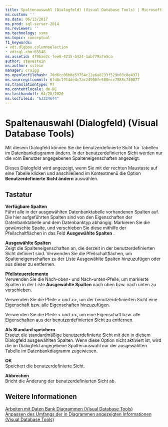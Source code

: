 ```yaml
---
title: Spaltenauswahl (Dialogfeld) (Visual Database Tools) | Microsoft-Dokumentation
ms.custom: ''
ms.date: 06/13/2017
ms.prod: sql-server-2014
ms.reviewer: ''
ms.technology: ssms
ms.topic: conceptual
f1_keywords:
- vdt.dlgbox.columnselection
- vdtsql.chm:65548
ms.assetid: 479bae2c-fee0-4215-b424-1ab779a7e5ca
author: stevestein
ms.author: sstein
manager: craigg
ms.openlocfilehash: 70d6cc06b0e53754c22e6a8233f529b03c8e4371
ms.sourcegitcommit: 6fd8c1914de4c7ac24900fe388ecc7883c740077
ms.translationtype: MT
ms.contentlocale: de-DE
ms.lasthandoff: 04/26/2020
ms.locfileid: "63224644"
---
```

# <a name="column-selection-dialog-box-visual-database-tools"></a>Spaltenauswahl (Dialogfeld) (Visual Database Tools)
  Mit diesem Dialogfeld können Sie die benutzerdefinierte Sicht für Tabellen im Datenbankdiagramm ändern. In der benutzerdefinierten Sicht werden nur die vom Benutzer angegebenen Spalteneigenschaften angezeigt.  
  
 Dieses Dialogfeld wird angezeigt, wenn Sie mit der rechten Maustaste auf eine Tabelle klicken und anschließend im Kontextmenü die Option **Benutzerdefinierte Sicht ändern** auswählen.  
  
## <a name="options"></a>Tastatur  
 **Verfügbare Spalten**  
 Führt alle in der ausgewählten Datenbanktabelle vorhandenen Spalten auf. Die hier aufgeführten Spalten sind von den Eigenschaften der Datenbanktabelle und dem Datenbanktyp abhängig. Markieren Sie die gewünschte Spalte, und verschieben Sie diese mithilfe der Pfeilschaltflächen in das Feld **Ausgewählte Spalten** .  
  
 **Ausgewählte Spalten**  
 Zeigt die Spalteneigenschaften an, die derzeit in der benutzerdefinierten Sicht definiert sind. Verwenden Sie die Pfeilschaltflächen, um Spalteneigenschaften zu der Liste Ausgewählte Spalten hinzuzufügen oder aus dieser zu entfernen.  
  
 **Pfeilsteuerelemente**  
 Verwenden Sie die Nach-oben- und Nach-unten-Pfeile, um markierte Spalten in der Liste **Ausgewählte Spalten** nach oben bzw. nach unten zu verschieben.  
  
 Verwenden Sie die Pfeile > und >>, um der benutzerdefinierten Sicht eine Eigenschaft bzw. alle Eigenschaften hinzuzufügen.  
  
 Verwenden Sie die Pfeile < und <<, um eine Eigenschaft bzw. alle Eigenschaften aus der benutzerdefinierten Sicht zu entfernen.  
  
 **Als Standard speichern**  
 Ersetzt die standardmäßige benutzerdefinierte Sicht mit den in diesem Dialogfeld ausgewählten Spalten. Wenn diese Option nicht aktiviert ist, wird die im Dialogfeld angegebene Spaltenauswahl nur der ausgewählten Tabelle im Datenbankdiagramm zugewiesen.  
  
 **OK**  
 Speichert die benutzerdefinierte Sicht.  
  
 **Abbrechen**  
 Bricht die Änderung der benutzerdefinierten Sicht ab.  
  
## <a name="see-also"></a>Weitere Informationen  
 [Arbeiten mit Daten Bank Diagrammen &#40;Visual Database Tools&#41;](visual-database-tools.md)   
 [Anpassen des Umfangs der in Diagrammen angezeigten Informationen &#40;Visual Database Tools&#41;](customize-the-amount-of-information-displayed-in-diagrams-visual-database-tools.md)  
  
  
